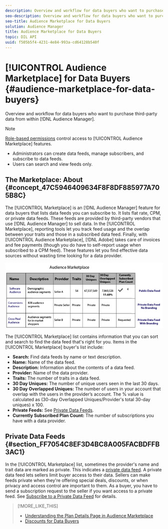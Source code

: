 ```yaml
---
description: Overview and workflow for data buyers who want to purchase third-party data from within Audience Manager
seo-description: Overview and workflow for data buyers who want to purchase third-party data from within Audience Manager
seo-title: Audience Marketplace for Data Buyers
solution: Audience Manager
title: Audience Marketplace for Data Buyers
topic: DIL API
uuid: f505b5f4-4231-4e84-993a-cd64128b540f
---
```


# [!UICONTROL Audience Marketplace] for Data Buyers {#audience-marketplace-for-data-buyers}

Overview and workflow for data buyers who want to purchase third-party data from within [!DNL Audience Manager].

>[!NOTE]
>[Role-based permissions](../../../reporting/reports-dashboard.md#concept_1F19F03D45164D2391F80A083410DC2E) control access to [!UICONTROL Audience Marketplace] features.
>
>* Administrators can create data feeds, manage subscribers, and subscribe to data feeds.
>* Users can search and view feeds only.

## The Marketplace: About {#concept_47C5946409634F8F8DF885977A705B8C}

<!-- 
c_marketplace_about.xml
 -->

The [!UICONTROL Marketplace] is an [!DNL Audience Manager] feature for data buyers that lists data feeds you can subscribe to. It lists flat rate, CPM, or private data feeds. These feeds are provided by third-party vendors that use [!DNL Audience Manager] to sell data. In the [!UICONTROL Marketplace], reporting tools let you track feed usage and the overlap between your traits and those in a subscribed data feed. Finally, with [!UICONTROL Audience Marketplace], [!DNL Adobe] takes care of invoices and fee payments (though you do have to self-report usage when subscribed to a CPM feed). These features let you find effective data sources without wasting time looking for a data provider.

![](assets/buyer_marketplace.png)

The [!UICONTROL Marketplace] list contains information that you can sort and search to find the data feed that's right for you. Items in the [!UICONTROL Marketplace] buyer's list include:

* **Search:** Find data feeds by name or text description.
* **Name:** Name of the data feed.
* **Description:** Information about the contents of a data feed.
* **Provider:** Name of the data provider.
* **Traits:** The number of traits in a data feed.
* **30 Day Uniques:** The number of unique users seen in the last 30 days.
* **30 Day Overlapped Uniques:** The number of users in your account that overlap with the users in the provider’s account. The % value is calculated as (30-day Overlapped Uniques/Provider's total 30-day uniques) x 100.
* **Private Feeds:** See [Private Data Feeds](../../../c-features/audience-marketplace/marketplace-private-feeds.md#concept_68EDE94B558C4B88BBCC994B67726FD2).
* **Currently Subscribed Plan Count:** The number of subscriptions you have with a data provider.

## Private Data Feeds {#section_FF7054C8EF3D4BC8A005FACBDFFB3AC1}

In the [!UICONTROL Marketplace] list, sometimes the provider's name and trait data are marked as private. This indicates a [private data feed](../../../c-features/audience-marketplace/marketplace-private-feeds.md#concept_68EDE94B558C4B88BBCC994B67726FD2). A private data feed lets sellers limit buyer access to their data. Sellers can make feeds private when they're offering special deals, discounts, or when privacy and access control are important to them. As a buyer, you have to send a subscription request to the seller if you want access to a private feed. See [Subscribe to a Private Data Feed](../../../c-features/audience-marketplace/marketplace-data-buyers/marketplace-manage-subscriptions.md#task_201526273485445EB6DB0FAD196259C5) for details.

>[!MORE_LIKE_THIS]
>
>* [Understanding the Plan Details Page in Audience Marketplace](../../../c-features/audience-marketplace/marketplace-data-buyers/marketplace-manage-subscriptions.md#concept_61D21E5C524940FCA28FB5D515C3065D)
>* [Discounts for Data Buyers](../../../c-features/audience-marketplace/marketplace-data-buyers/marketplace-manage-subscriptions.md#concept_DB7031710F254277A5297D98A13EFEC9)
